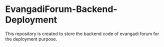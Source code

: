 # EvangadiForum-Backend-Deployment
This repository is created to store the backend code of evangadi forum for the deployment purpose.
